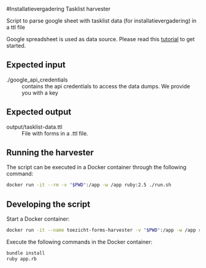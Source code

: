 #Installatievergadering Tasklist harvester

Script to parse google sheet with tasklist data (for installatievergadering) in a ttl file

Google spreadsheet is used as data source. Please read this [tutorial](https://developers.google.com/sheets/api/quickstart/ruby) to get started.

## Expected input

<dl>
<dt>./google_api_credentials</dt>
<dd>contains the api credentials to access the data dumps. We provide you with a key</dd>
</dl>

## Expected output
<dl>
<dt>output/tasklist-data.ttl</dt>
<dd>File with forms in a .ttl file.</dd>
</dl>

## Running the harvester
The script can be executed in a Docker container through the following command:
```bash
docker run -it --rm -v "$PWD":/app -w /app ruby:2.5 ./run.sh
```

## Developing the script
Start a Docker container:
```bash
docker run -it --name toezicht-forms-harvester -v "$PWD":/app -w /app ruby:2.5 /bin/bash
```

Execute the following commands in the Docker container:
```bash
bundle install
ruby app.rb
```
